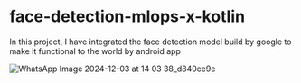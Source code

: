 # face-detection-mlops-x-kotlin
In this project, I have integrated the face detection model build by google to make it functional to the world by android app

![WhatsApp Image 2024-12-03 at 14 03 38_d840ce9e](https://github.com/user-attachments/assets/049db634-2c47-4105-a2ce-092f34ea6494)


